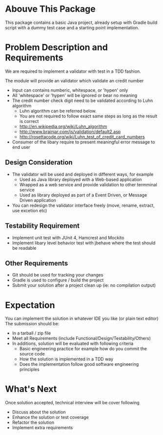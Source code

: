 Abouve This Package
===================
This package contains a basic Java project, already setup with Gradle build
script with a dummy test case and a starting point implementation.


Problem Description and Requirements
====================================
We are required to implement a validator with test in a TDD fashion.

The module will provide an validator which validate an credit number
- Input can contains numberic, whitespace, or 'hypen' only
- All 'whitespace' or 'hypen' will be ignored or bear no meaning
- The credit number check digit need to be validated according to Luhn algorithm
    - Luhn algorithm can be referred below.
    - You are not required to follow exact same steps as long as the result is correct
    - http://en.wikipedia.org/wiki/Luhn_algorithm
    - http://www.brainjar.com/js/validation/default2.asp
    - http://rosettacode.org/wiki/Luhn_test_of_credit_card_numbers
- Consumer of the libary require to present meaningful error message to end user

Design Consideration
--------------------
- The validator will be used and deployed in different ways, for example
    - Used as Java library deployed with a Web-based application
    - Wrapped as a web service and provide validation to other termminal service
    - Used as library deployed as part of a Event Driven, or Message Driven application
- You can redesign the validator interface freely (move, rename, extract, use excetion etc)

Testability Requirement
-----------------------
- Implement unit test with JUnit 4, Hamcrest and Mockito
- Implement libary level behavior test with jbehave where the test should be readable

Other Requirements
------------------
- Git should be used for tracking your changes 
- Gradle is used to configure / build the project
- Submit your solution after a project clean up (ie: no compilation output)


Expectation
===========
You can implement the solution in whatever IDE you like (or plain text editor)
The submission should be:
- In a tarball / zip file
- Meet all Requirements (include Functional/Design/Testability/Others)
- In additions, solution will be evaluated with following criteria
    - Basic engineering practice for example how do you commit the source code
    - How the solution is implemented in a TDD way
    - Does the implementation follow good software engineering principles


What's Next
===========
Once solution accepted, technical interview will be cover following
- Discuss about the solution
- Enhance the solution or test coverage
- Refactor the solution
- Implement extra requirements
